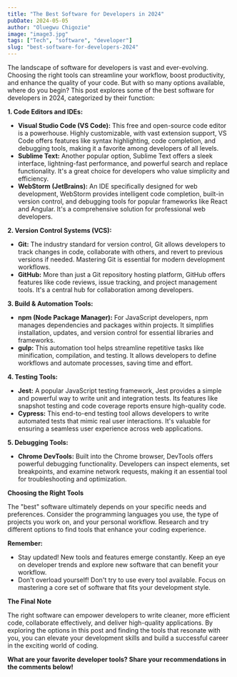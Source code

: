 ```yaml
---
title: "The Best Software for Developers in 2024"
pubDate: 2024-05-05
author: "Oluegwu Chigozie"
image: "image3.jpg"
tags: ["Tech", "software", "developer"]
slug: "best-software-for-developers-2024"
---
```


The landscape of software for developers is vast and ever-evolving. Choosing the right tools can streamline your workflow, boost productivity, and enhance the quality of your code. But with so many options available, where do you begin? This post explores some of the best software for developers in 2024, categorized by their function:

**1. Code Editors and IDEs:**

- **Visual Studio Code (VS Code):** This free and open-source code editor is a powerhouse. Highly customizable, with vast extension support, VS Code offers features like syntax highlighting, code completion, and debugging tools, making it a favorite among developers of all levels.
- **Sublime Text:** Another popular option, Sublime Text offers a sleek interface, lightning-fast performance, and powerful search and replace functionality. It's a great choice for developers who value simplicity and efficiency.
- **WebStorm (JetBrains):** An IDE specifically designed for web development, WebStorm provides intelligent code completion, built-in version control, and debugging tools for popular frameworks like React and Angular. It's a comprehensive solution for professional web developers.

**2. Version Control Systems (VCS):**

- **Git:** The industry standard for version control, Git allows developers to track changes in code, collaborate with others, and revert to previous versions if needed. Mastering Git is essential for modern development workflows.
- **GitHub:** More than just a Git repository hosting platform, GitHub offers features like code reviews, issue tracking, and project management tools. It's a central hub for collaboration among developers.

**3. Build & Automation Tools:**

- **npm (Node Package Manager):** For JavaScript developers, npm manages dependencies and packages within projects. It simplifies installation, updates, and version control for essential libraries and frameworks.
- **gulp:** This automation tool helps streamline repetitive tasks like minification, compilation, and testing. It allows developers to define workflows and automate processes, saving time and effort.

**4. Testing Tools:**

- **Jest:** A popular JavaScript testing framework, Jest provides a simple and powerful way to write unit and integration tests. Its features like snapshot testing and code coverage reports ensure high-quality code.
- **Cypress:** This end-to-end testing tool allows developers to write automated tests that mimic real user interactions. It's valuable for ensuring a seamless user experience across web applications.

**5. Debugging Tools:**

- **Chrome DevTools:** Built into the Chrome browser, DevTools offers powerful debugging functionality. Developers can inspect elements, set breakpoints, and examine network requests, making it an essential tool for troubleshooting and optimization.

**Choosing the Right Tools**

The "best" software ultimately depends on your specific needs and preferences. Consider the programming languages you use, the type of projects you work on, and your personal workflow. Research and try different options to find tools that enhance your coding experience.

**Remember:**

- Stay updated! New tools and features emerge constantly. Keep an eye on developer trends and explore new software that can benefit your workflow.
- Don't overload yourself! Don't try to use every tool available. Focus on mastering a core set of software that fits your development style.

**The Final Note**

The right software can empower developers to write cleaner, more efficient code, collaborate effectively, and deliver high-quality applications. By exploring the options in this post and finding the tools that resonate with you, you can elevate your development skills and build a successful career in the exciting world of coding.

**What are your favorite developer tools? Share your recommendations in the comments below!**
